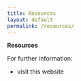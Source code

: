 ```yaml
---
title: Resources
layout: default
permalink: /resources/
---
```

**Resources**

For further information:

- visit this website
